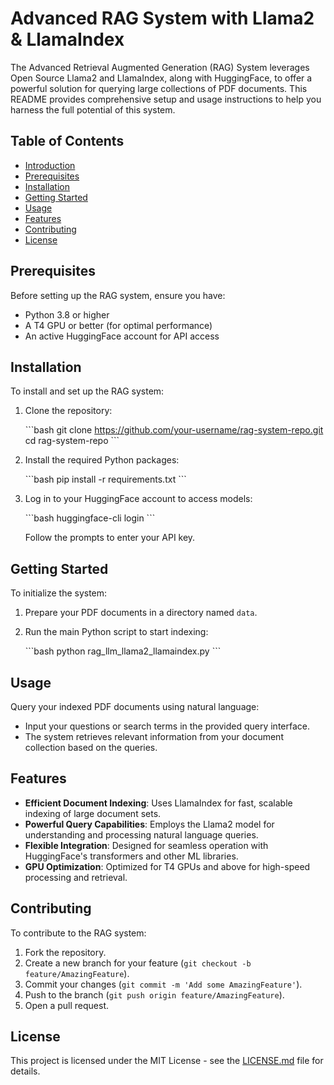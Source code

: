 # Advanced RAG System with Llama2 & LlamaIndex

The Advanced Retrieval Augmented Generation (RAG) System leverages Open Source Llama2 and LlamaIndex, along with HuggingFace, to offer a powerful solution for querying large collections of PDF documents. This README provides comprehensive setup and usage instructions to help you harness the full potential of this system.

## Table of Contents

- [Introduction](#advanced-rag-system-with-llama2--llamaindex)
- [Prerequisites](#prerequisites)
- [Installation](#installation)
- [Getting Started](#getting-started)
- [Usage](#usage)
- [Features](#features)
- [Contributing](#contributing)
- [License](#license)

## Prerequisites

Before setting up the RAG system, ensure you have:

- Python 3.8 or higher
- A T4 GPU or better (for optimal performance)
- An active HuggingFace account for API access

## Installation

To install and set up the RAG system:

1. Clone the repository:

   \```bash
   git clone https://github.com/your-username/rag-system-repo.git
   cd rag-system-repo
   \```

2. Install the required Python packages:

   \```bash
   pip install -r requirements.txt
   \```

3. Log in to your HuggingFace account to access models:

   \```bash
   huggingface-cli login
   \```

   Follow the prompts to enter your API key.

## Getting Started

To initialize the system:

1. Prepare your PDF documents in a directory named `data`.
2. Run the main Python script to start indexing:

   \```bash
   python rag_llm_llama2_llamaindex.py
   \```

## Usage

Query your indexed PDF documents using natural language:

- Input your questions or search terms in the provided query interface.
- The system retrieves relevant information from your document collection based on the queries.

## Features

- **Efficient Document Indexing**: Uses LlamaIndex for fast, scalable indexing of large document sets.
- **Powerful Query Capabilities**: Employs the Llama2 model for understanding and processing natural language queries.
- **Flexible Integration**: Designed for seamless operation with HuggingFace's transformers and other ML libraries.
- **GPU Optimization**: Optimized for T4 GPUs and above for high-speed processing and retrieval.

## Contributing

To contribute to the RAG system:

1. Fork the repository.
2. Create a new branch for your feature (`git checkout -b feature/AmazingFeature`).
3. Commit your changes (`git commit -m 'Add some AmazingFeature'`).
4. Push to the branch (`git push origin feature/AmazingFeature`).
5. Open a pull request.

## License

This project is licensed under the MIT License - see the [LICENSE.md](LICENSE.md) file for details.

